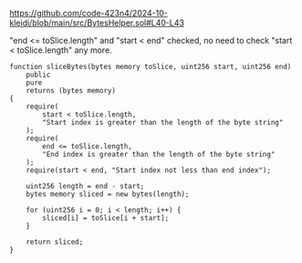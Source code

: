 https://github.com/code-423n4/2024-10-kleidi/blob/main/src/BytesHelper.sol#L40-L43

"end <= toSlice.length" and "start < end" checked, no need to check "start < toSlice.length" any more.

    function sliceBytes(bytes memory toSlice, uint256 start, uint256 end)
        public
        pure
        returns (bytes memory)
    {
        require(
            start < toSlice.length,
            "Start index is greater than the length of the byte string"
        );
        require(
            end <= toSlice.length,
            "End index is greater than the length of the byte string"
        );
        require(start < end, "Start index not less than end index");

        uint256 length = end - start;
        bytes memory sliced = new bytes(length);

        for (uint256 i = 0; i < length; i++) {
            sliced[i] = toSlice[i + start];
        }

        return sliced;
    }


